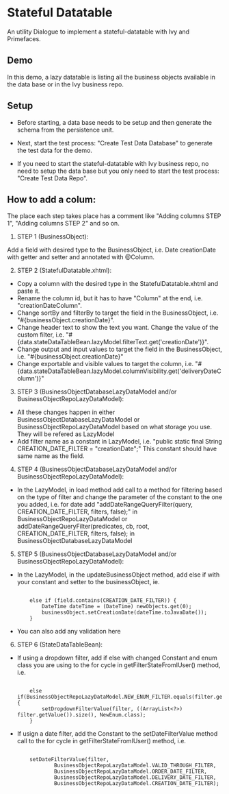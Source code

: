 # Stateful Datatable

An utility Dialogue to implement a stateful-datatable with Ivy and Primefaces.

## Demo

In this demo, a lazy datatable is listing all the business objects available in the data base or in the Ivy business repo.

## Setup

 - Before starting, a data base needs to be setup and then generate the schema from the persistence unit.
 - Next, start the test process: "Create Test Data Database" to generate the test data for the demo.

 - If you need to start the stateful-datatable with Ivy business repo, no need to setup the data base but you only need to start the test process: "Create Test Data Repo".

## How to add a colum:

The place each step takes place has a comment like "Adding columns STEP 1", "Adding columns STEP 2" and so on.

1. STEP 1 (BusinessObject):

Add a field with desired type to the BusinessObject, i.e. Date creationDate with getter and setter and annotated with @Column. 

2. STEP 2 (StatefulDatatable.xhtml):

 - Copy a column with the desired type in the StatefulDatatable.xhtml and paste it. 
 - Rename the column id, but it has to have "Column" at the end, i.e. "creationDateColumn". 
 - Change sortBy and filterBy to target the field in the BusinessObject, i.e. "#{businessObject.creationDate}". 
 - Change header text to show the text you want. Change the value of the custom filter, i.e. "#{data.stateDataTableBean.lazyModel.filterText.get('creationDate')}".
 - Change output and input values to target the field in the BusinessObject, i.e. "#{businessObject.creationDate}"
 - Change exportable and visible values to target the column, i.e. "#{data.stateDataTableBean.lazyModel.columnVisibility.get('deliveryDateColumn')}"
 
3. STEP 3 (BusinessObjectDatabaseLazyDataModel and/or BusinessObjectRepoLazyDataModel):

 - All these changes happen in either BusinessObjectDatabaseLazyDataModel or BusinessObjectRepoLazyDataModel based on what storage you use. They will be refered as LazyModel
 - Add filter name as a constant in LazyModel, i.e. "public static final String CREATION_DATE_FILTER = "creationDate";" This constant should have same name as the field.
 
4. STEP 4 (BusinessObjectDatabaseLazyDataModel and/or BusinessObjectRepoLazyDataModel):

 - In the LazyModel, in load method add call to a method for filtering based on the type of filter and change the parameter of the constant to the one you added,
 	 i.e. for date add "addDateRangeQueryFilter(query, CREATION_DATE_FILTER, filters, false);" in BusinessObjectRepoLazyDataModel
 	 or addDateRangeQueryFilter(predicates, cb, root, CREATION_DATE_FILTER, filters, false); in BusinessObjectDatabaseLazyDataModel
 	 
5. STEP 5 (BusinessObjectDatabaseLazyDataModel and/or BusinessObjectRepoLazyDataModel):

 - In the LazyModel, in the updateBusinessObject method, add else if with your constant and setter to the businessObject, ie.

    ```
   
 		else if (field.contains(CREATION_DATE_FILTER)) {
			DateTime dateTime = (DateTime) newObjects.get(0);
			businessObject.setCreationDate(dateTime.toJavaDate());
		}
   
   ```

 - You can also add any validation here
		
6. STEP 6 (StateDataTableBean):

 - If using a dropdown filter, add if else with changed Constant and enum class you are using to the for cycle in getFilterStateFromIUser() method, i.e.

    ```
   
 		else if(BusinessObjectRepoLazyDataModel.NEW_ENUM_FILTER.equals(filter.getKey())) {
			setDropdownFilterValue(filter, ((ArrayList<?>) filter.getValue()).size(), NewEnum.class);
		}
   
   ```

 - If usign a date filter, add the Constant to the setDateFilterValue method call to the for cycle in getFilterStateFromIUser() method, i.e.

    ```
   
 		setDateFilterValue(filter, 
				BusinessObjectRepoLazyDataModel.VALID_THROUGH_FILTER,
				BusinessObjectRepoLazyDataModel.ORDER_DATE_FILTER,
				BusinessObjectRepoLazyDataModel.DELIVERY_DATE_FILTER,
				BusinessObjectRepoLazyDataModel.CREATION_DATE_FILTER);
   
   ```
